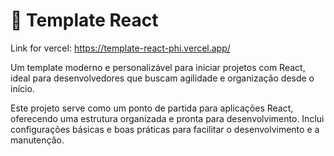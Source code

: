 # 🧩 Template React
Link for vercel: https://template-react-phi.vercel.app/

Um template moderno e personalizável para iniciar projetos com React, ideal para desenvolvedores que buscam agilidade e organização desde o início.

Este projeto serve como um ponto de partida para aplicações React, oferecendo uma estrutura organizada e pronta para desenvolvimento. Inclui configurações básicas e boas práticas para facilitar o desenvolvimento e a manutenção.
